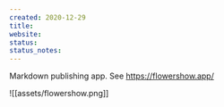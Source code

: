 ```yaml
---
created: 2020-12-29
title: 
website: 
status: 
status_notes:
---
```

Markdown publishing app. See https://flowershow.app/

![[assets/flowershow.png]]